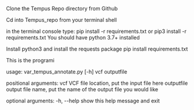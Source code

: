 
Clone the Tempus Repo directory from Github


Cd into Tempus_repo from your terminal shell

in the terminal console type: pip install -r requirements.txt
or
pip3 install -r requirements.txt
You should have python 3.7+ installed

Install python3 and install the requests package
pip install requirements.txt

This is the programi


usage: var_tempus_annotate.py [-h] vcf outputfile

positional arguments:
  vcf         VCF file location, put the input file here
  outputfile  output file name, put the name of the output file you would like

optional arguments:
  -h, --help  show this help message and exit



